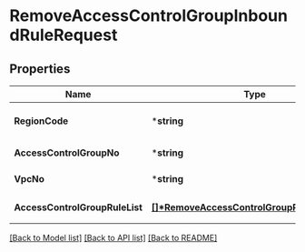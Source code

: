 # RemoveAccessControlGroupInboundRuleRequest

## Properties
Name | Type | Description | Notes
------------ | ------------- | ------------- | -------------
**RegionCode** | ***string** | REGION코드 | [optional] [default to null]
**AccessControlGroupNo** | ***string** | ACG번호 | [default to null]
**VpcNo** | ***string** | VPC번호 | [default to null]
**AccessControlGroupRuleList** | **[[]\*RemoveAccessControlGroupRuleParameter](RemoveAccessControlGroupRuleParameter.md)** | ACGRule리스트 | [default to null]

[[Back to Model list]](../README.md#documentation-for-models) [[Back to API list]](../README.md#documentation-for-api-endpoints) [[Back to README]](../README.md)


